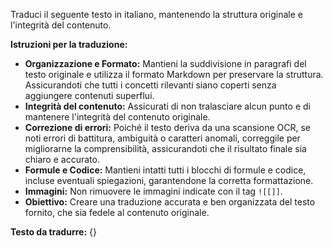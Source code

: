 Traduci il seguente testo in italiano, mantenendo la struttura originale e l'integrità del contenuto.

**Istruzioni per la traduzione:**
- **Organizzazione e Formato:** Mantieni la suddivisione in paragrafi del testo originale e utilizza il formato Markdown per preservare la struttura. Assicurandoti che tutti i concetti rilevanti siano coperti senza aggiungere contenuti superflui.
- **Integrità del contenuto:** Assicurati di non tralasciare alcun punto e di mantenere l'integrità del contenuto originale. 
- **Correzione di errori:** Poiché il testo deriva da una scansione OCR, se noti errori di battitura, ambiguità o caratteri anomali, correggile per migliorarne la comprensibilità, assicurandoti che il risultato finale sia chiaro e accurato. 
- **Formule e Codice:** Mantieni intatti tutti i blocchi di formule e codice, incluse eventuali spiegazioni, garantendone la corretta formattazione.
- **Immagini:** Non rimuovere le immagini indicate con il tag `![[]]`.
- **Obiettivo:** Creare una traduzione accurata e ben organizzata del testo fornito, che sia fedele al contenuto originale.

**Testo da tradurre:**
{}